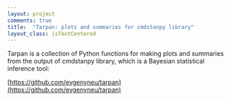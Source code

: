 ```yaml
---
layout: project
comments: true
title:  "Tarpan: plots and summaries for cmdstanpy library"
layout_class: isTextCentered
---
```


Tarpan is a collection of Python functions for making plots and summaries from the output of cmdstanpy library, which is a Bayesian statistical inference tool:

[https://github.com/evgenyneu/tarpan](https://github.com/evgenyneu/tarpan)
